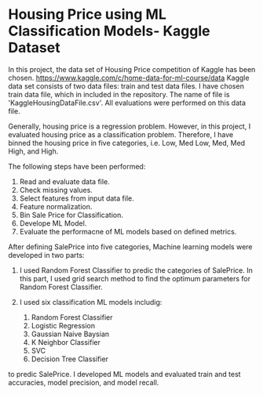 # Housing Price using ML Classification Models- Kaggle Dataset

In this project, the data set of Housing Price competition of Kaggle has been chosen. https://www.kaggle.com/c/home-data-for-ml-course/data
Kaggle data set consists of two data files: train and test data files. I have chosen train data file, which in included in the repository. The name of file is 'KaggleHousingDataFile.csv'. All evaluations were performed on this data file.

Generally, housing price is a regression problem. However, in this project, I evaluated housing price as a classification problem. Therefore, I have binned the housing price in five categories, i.e. Low, Med Low, Med, Med High, and High.

The following steps have been performed:
1) Read and evaluate data file. 
2) Check missing values. 
3) Select features from input data file. 
4) Feature normalization. 
5) Bin Sale Price for Classification. 
6) Develope ML Model. 
7) Evaluate the performacne of ML models based on defined metrics.

After defining SalePrice into five categories, Machine learning models were developed in two parts:

1) I used Random Forest Classifier to predic the categories of SalePrice. In this part, I used grid search method to find the optimum parameters for Random Forest Classifier.

2) I used six classification ML models includig: 
    1) Random Forest Classifier 
    2) Logistic Regression 
    3) Gaussian Naive Baysian 
    4) K Neighbor Classifier 
    5) SVC 
    6) Decision Tree Classifier

to predic SalePrice. I developed ML models and evaluated train and test accuracies, model precision, and model recall.
